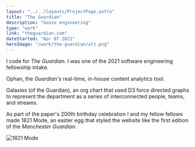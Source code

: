 ```yaml
---
layout: "../../layouts/ProjectPage.astro"
title: "The Guardian"
description: "Gonzo engineering"
type: "work"
link: "theguardian.com"
dateStarted: "Apr 07 2021"
heroImage: "/work/the-guardian/alt.png"
---
```


I code for _The Guardian_. I was one of the 2021 software engineering fellowship intake.

Ophan, the _Guardian_'s real-time, in-house content analytics tool.

Galaxies (of the Guardian), an org chart that used D3 force directed graphs to represent the department as a series of interconnected people, teams, and streams.

As part of the paper's 200th birthday celebration I and my fellow fellows made 1821 Mode, an easter egg that styled the website like the first edition of the _Manchester Guardian_.

![1821 Mode](/work/the-guardian/1821-mode.webp)
